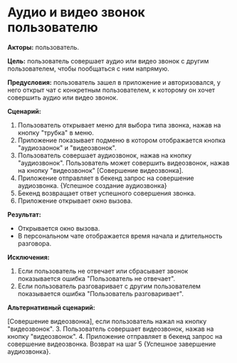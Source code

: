 # Аудио и видео звонок пользователю

**Акторы:** пользователь.

**Цель:** пользователь совершает аудио или видео звонок с другим пользователем, чтобы пообщаться с ним напрямую.

**Предусловия:** пользователь зашел в приложение и авторизовался, у него открыт чат с конкретным пользователем, к которому он хочет совершить аудио или видео звонок.

**Сценарий:**
1. Пользователь открывает меню для выбора типа звонка, нажав на кнопку "трубка" в меню.
2. Приложение показывает подменю в котором отображается кнопка "аудиозаонок" и "видеозвонок".
3. Пользователь совершает аудиозвонок, нажав на кнопку "аудиозвонок".
Пользователь может совершить видеозвонок, нажав на кнопку "видеозвонок" [Совершение видеозвонка].
4. Приложение отправляет в бекенд запрос на совершение аудиозвонка.
{Успешное создание аудиозвонка}
5. Бекенд возвращает ответ успешного совершения звонка.
6. Приложение открывает окно вызова.

**Результат:**
* Открывается окно вызова.
* В персональном чате отображается время начала и длительность разговора.

**Исключения:**
1. Если пользователь не отвечает или сбрасывает звонок показывается ошибка "Пользователь не отвечает".
2. Если пользователь разговаривает с другим пользователем показывается ошибка "Пользователь разговаривает".


**Альтернативный сценарий:**

[Совершение видеозвонка], если пользователь нажал на кнопку "видеозвонок".
3. Пользователь совершает видеозвонок, нажав на кнопку "видеозвонок".
4. Приложение отправляет в бекенд запрос на совершение видеозвонка.
Возврат на шаг 5 {Успешное завершение аудиозвонка}.
